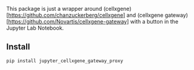 This package is just a wrapper around (cellxgene)[https://github.com/chanzuckerberg/cellxgene] and (cellxgene gateway)[https://github.com/Novartis/cellxgene-gateway] with a button in the Jupyter Lab Notebook.

## Install

```
pip install jupyter_cellxgene_gateway_proxy
```
